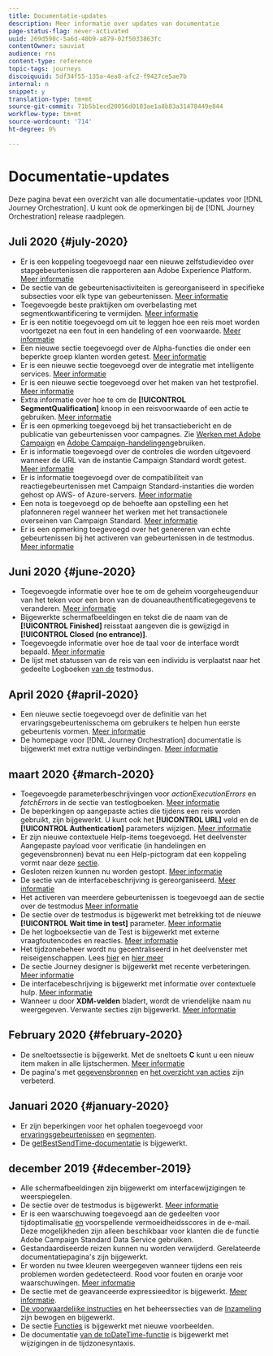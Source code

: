 ```yaml
---
title: Documentatie-updates
description: Meer informatie over updates van documentatie
page-status-flag: never-activated
uuid: 269d590c-5a6d-40b9-a879-02f5033863fc
contentOwner: sauviat
audience: rns
content-type: reference
topic-tags: journeys
discoiquuid: 5df34f55-135a-4ea8-afc2-f9427ce5ae7b
internal: n
snippet: y
translation-type: tm+mt
source-git-commit: 71b5b1ecd20056d0103ae1a8b83a31478449e844
workflow-type: tm+mt
source-wordcount: '714'
ht-degree: 9%

---
```



# Documentatie-updates

Deze pagina bevat een overzicht van alle documentatie-updates voor [!DNL Journey Orchestration].
U kunt ook de opmerkingen bij de [!DNL Journey Orchestration] release [](../release-notes/release-notes.md)raadplegen.

## Juli 2020 {#july-2020}

* Er is een koppeling toegevoegd naar een nieuwe zelfstudievideo over stapgebeurtenissen die rapporteren aan Adobe Experience Platform. [Meer informatie](../building-journeys/sharing-overview.md)
* De sectie van de gebeurtenisactiviteiten is gereorganiseerd in specifieke subsecties voor elk type van gebeurtenissen. [Meer informatie](../building-journeys/event-activities.md)
* Toegevoegde beste praktijken om overbelasting met segmentkwantificering te vermijden. [Meer informatie](../building-journeys/segment-qualification-events.md#speed-segment-qualification)
* Er is een notitie toegevoegd om uit te leggen hoe een reis moet worden voortgezet na een fout in een handeling of een voorwaarde. [Meer informatie](../about/troubleshooting.md#section_h3q_kqk_fhb)
* Een nieuwe sectie toegevoegd over de Alpha-functies die onder een beperkte groep klanten worden getest. [Meer informatie](../alpha/alpha-overview.md)
* Er is een nieuwe sectie toegevoegd over de integratie met intelligente services. [Meer informatie](../ai-services/ai-services-overview.md)
* Er is een nieuwe sectie toegevoegd over het maken van het testprofiel. [Meer informatie](../building-journeys/testing-the-journey.md#create-test-profile)
* Extra informatie over hoe te om de **[!UICONTROL SegmentQualification]** knoop in een reisvoorwaarde of een actie te gebruiken. [Meer informatie](../building-journeys/segment-qualification-events.md)
* Er is een opmerking toegevoegd bij het transactiebericht en de publicatie van gebeurtenissen voor campagnes. Zie [Werken met Adobe Campaign](../action/working-with-adobe-campaign.md) en [Adobe Campaign-handelingen](../building-journeys/using-adobe-campaign-actions.md)gebruiken.
* Er is informatie toegevoegd over de controles die worden uitgevoerd wanneer de URL van de instantie Campaign Standard wordt getest. [Meer informatie](../action/working-with-adobe-campaign.md)
* Er is informatie toegevoegd over de compatibiliteit van reactiegebeurtenissen met Campaign Standard-instanties die worden gehost op AWS- of Azure-servers. [Meer informatie](../building-journeys/reaction-events.md)
* Een nota is toegevoegd op de behoefte aan opstelling een het plafonneren regel wanneer het werken met het transactionele overseinen van Campaign Standard. [Meer informatie](../action/working-with-adobe-campaign.md)
* Er is een opmerking toegevoegd over het genereren van echte gebeurtenissen bij het activeren van gebeurtenissen in de testmodus. [Meer informatie](../building-journeys/testing-the-journey.md#firing_events)

## Juni 2020 {#june-2020}

* Toegevoegde informatie over hoe te om de geheim voorgeheugenduur van het teken voor een bron van de douaneauthentificatiegegevens te veranderen. [Meer informatie](../datasource/external-data-sources.md#section_wjp_nl5_nhb)
* Bijgewerkte schermafbeeldingen en tekst die de naam van de **[!UICONTROL Finished]** reisstaat aangeven die is gewijzigd in **[!UICONTROL Closed (no entrance)]**.
* Toegevoegde informatie over hoe de taal voor de interface wordt bepaald. [Meer informatie](../about/user-interface.md)
* De lijst met statussen van de reis van een individu is verplaatst naar het gedeelte Logboeken [van de](../building-journeys/testing-the-journey.md#viewing_logs) testmodus.

## April 2020 {#april-2020}

* Een nieuwe sectie toegevoegd over de definitie van het ervaringsgebeurtenisschema om gebruikers te helpen hun eerste gebeurtenis vormen. [Meer informatie](../event/experience-event-schema.md)
* De homepage voor [!DNL Journey Orchestration] documentatie is bijgewerkt met extra nuttige verbindingen. [Meer informatie](../../journey-orchestration-home.md)

## maart 2020 {#march-2020}

* Toegevoegde parameterbeschrijvingen voor _actionExecutionErrors_ en _fetchErrors_ in de sectie van testlogboeken. [Meer informatie](../building-journeys/testing-the-journey.md#viewing_logs)
* De beperkingen op aangepaste acties die tijdens een reis worden gebruikt, zijn bijgewerkt. U kunt ook het **[!UICONTROL URL]** veld en de **[!UICONTROL Authentication]** parameters wijzigen. [Meer informatie](../action/about-custom-action-configuration.md)
* Er zijn nieuwe contextuele Help-items toegevoegd. Het deelvenster Aangepaste payload voor verificatie (in handelingen en gegevensbronnen) bevat nu een Help-pictogram dat een koppeling vormt naar deze [sectie](../datasource/external-data-sources.md#section_wjp_nl5_nhb).
* Gesloten reizen kunnen nu worden gestopt. [Meer informatie](../building-journeys/using-the-journey-designer.md)
* De sectie van de interfacebeschrijving is gereorganiseerd. [Meer informatie](../about/user-interface.md)
* Het activeren van meerdere gebeurtenissen is toegevoegd aan de sectie over de testmodus [Meer informatie](../building-journeys/testing-the-journey.md#firing_events)
* De sectie over de testmodus is bijgewerkt met betrekking tot de nieuwe **[!UICONTROL Wait time in test]** parameter. [Meer informatie](../building-journeys/testing-the-journey.md)
* De het logboeksectie van de Test is bijgewerkt met externe vraagfoutencodes en reacties. [Meer informatie](../building-journeys/testing-the-journey.md#viewing_logs)
* Het tijdzonebeheer wordt nu gecentraliseerd in het deelvenster met reiseigenschappen. Lees [hier](../building-journeys/changing-properties.md#timezone) en [hier meer](../building-journeys/timezone-management.md)
* De sectie Journey designer is bijgewerkt met recente verbeteringen. [Meer informatie](../building-journeys/using-the-journey-designer.md)
* De interfacebeschrijving is bijgewerkt met informatie over contextuele hulp. [Meer informatie](../about/user-interface.md#section_ksq_zr1_ffb)
* Wanneer u door **XDM-velden** bladert, wordt de vriendelijke naam nu weergegeven. Verwante secties zijn bijgewerkt. [Meer informatie](../about/user-interface.md#friendly-names-display)

## February 2020 {#february-2020}

* De sneltoetssectie is bijgewerkt. Met de sneltoets **C** kunt u een nieuw item maken in alle lijstschermen. [Meer informatie](../about/user-interface.md#section_ksq_zr1_ffb)
* De pagina&#39;s met [gegevensbronnen](../datasource/about-data-sources.md) en [het overzicht van acties](../action/action.md) zijn verbeterd.

## Januari 2020 {#january-2020}

* Er zijn beperkingen voor het ophalen toegevoegd voor [ervaringsgebeurtenissen](../datasource/adobe-experience-platform-data-source.md) en [segmenten](../functions/functioninsegment.md).
* De [getBestSendTime-documentatie](../functions/functiongetbestsendtime.md) is bijgewerkt.

## december 2019 {#december-2019}

* Alle schermafbeeldingen zijn bijgewerkt om interfacewijzigingen te weerspiegelen.
* De sectie over de testmodus is bijgewerkt. [Meer informatie](../building-journeys/testing-the-journey.md)
* Er is een waarschuwing toegevoegd aan de gedeelten voor tijdoptimalisatie [en](../building-journeys/wait-activity.md) voorspellende vermoeidheidsscores [](../ai-services/leveraging-fatigue-scores.md) in de e-mail. Deze mogelijkheden zijn alleen beschikbaar voor klanten die de functie Adobe Campaign Standard Data Service gebruiken.
* Gestandaardiseerde reizen kunnen nu worden verwijderd. Gerelateerde documentatiepagina&#39;s zijn bijgewerkt.
* Er worden nu twee kleuren weergegeven wanneer tijdens een reis problemen worden gedetecteerd. Rood voor fouten en oranje voor waarschuwingen. [Meer informatie](../about/troubleshooting.md)
* De sectie met de geavanceerde expressieeditor is bijgewerkt. [Meer informatie](../expression/expressionadvanced.md).
* [De voorwaardelijke instructies](../expression/conditional-instruction.md) en het beheerssecties van de [Inzameling](../expression/collection-management-functions.md) zijn bewogen en bijgewerkt.
* De sectie [Functies](../expression/functions.md) is bijgewerkt met nieuwe voorbeelden.
* De documentatie [van de toDateTime-functie](../functions/functiontodatetime.md) is bijgewerkt met wijzigingen in de tijdzonesyntaxis.
